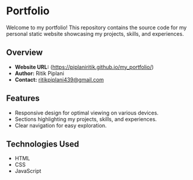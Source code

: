 # Portfolio

Welcome to my portfolio! This repository contains the source code for my personal static website showcasing my projects, skills, and experiences.

## Overview

- **Website URL:** (https://piplaniritik.github.io/my_portfolio/)
- **Author:** Ritik Piplani
- **Contact:** ritikpiplani439@gmail.com

## Features

- Responsive design for optimal viewing on various devices.
- Sections highlighting my projects, skills, and experiences.
- Clear navigation for easy exploration.

## Technologies Used

- HTML
- CSS
- JavaScript

